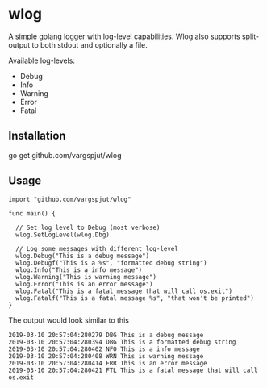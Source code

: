 # wlog
A simple golang logger with log-level capabilities. Wlog also supports split-output to both stdout and optionally a file. 

Available log-levels:
- Debug
- Info
- Warning
- Error
- Fatal
  
## Installation
go get github.com/vargspjut/wlog

## Usage
```
import "github.com/vargspjut/wlog"

func main() {

  // Set log level to Debug (most verbose)
  wlog.SetLogLevel(wlog.Dbg)

  // Log some messages with different log-level
  wlog.Debug("This is a debug message")
  wlog.Debugf("This is a %s", "formatted debug string")
  wlog.Info("This is a info message")
  wlog.Warning("This is warning message")
  wlog.Error("This is an error message")
  wlog.Fatal("This is a fatal message that will call os.exit")  
  wlog.Fatalf("This is a fatal message %s", "that won't be printed")
}
```

The output would look similar to this
```
2019-03-10 20:57:04:280279 DBG This is a debug message
2019-03-10 20:57:04:280394 DBG This is a formatted debug string
2019-03-10 20:57:04:280402 NFO This is a info message
2019-03-10 20:57:04:280408 WRN This is warning message
2019-03-10 20:57:04:280414 ERR This is an error message
2019-03-10 20:57:04:280421 FTL This is a fatal message that will call os.exit
```
